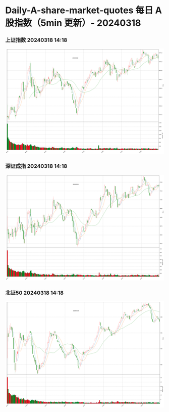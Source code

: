 
# Daily-A-share-market-quotes 每日 A 股指数（5min 更新）- 20240318

### 上证指数 20240318 14:18
![](./fig/2024/3/20240318-sh000001.png)

### 深证成指 20240318 14:18
![](./fig/2024/3/20240318-sz399001.png)

### 北证50 20240318 14:18
![](./fig/2024/3/20240318-bj899050.png)
